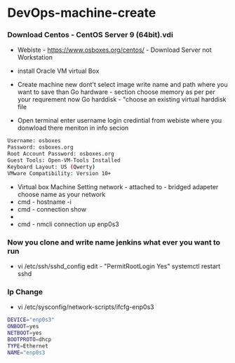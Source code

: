 # DevOps-machine-create

### Download Centos - CentOS Server 9 (64bit).vdi
 - Webiste - https://www.osboxes.org/centos/ - Download Server not Workstation
 - install Oracle VM virtual Box
 - Create machine new dont't select image write name and path where you want to save than
   Go hardware - section choose memory as per per your requrement now Go harddisk - "choose an existing virtual harddisk file

- Open terminal enter username login credintial from webiste where you donwload there meniton in info secion
```sh
Username: osboxes
Password: osboxes.org
Root Account Password: osboxes.org
Guest Tools: Open-VM-Tools Installed
Keyboard Layout: US (Qwerty)
VMware Compatibility: Version 10+
```

- Virtual box Machine Setting network - attached to - bridged adapeter choose name as your network
- cmd - hostname -i
- cmd - connection show
- 
- cmd - nmcli connection up enp0s3

### Now you clone and write name jenkins what ever you want to run
- vi /etc/ssh/sshd_config
  edit - "PermitRootLogin Yes"
  systemctl restart sshd

### Ip Change
- vi /etc/sysconfig/network-scripts/ifcfg-enp0s3
```sh
DEVICE="enp0s3"
ONBOOT=yes
NETBOOT=yes
BOOTPROTO=dhcp
TYPE=Ethernet
NAME="enp0s3
```




